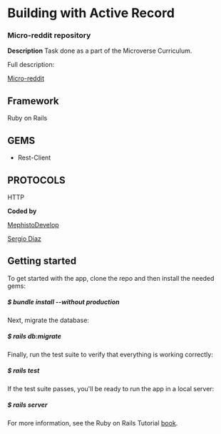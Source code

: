 # Building with Active Record

### Micro-reddit repository

**Description** 
Task done as a part of the Microverse Curriculum.

Full description:

[Micro-reddit](https://www.theodinproject.com/courses/ruby-on-rails/lessons/building-with-active-record-ruby-on-rails)


## Framework

Ruby on Rails

## GEMS

* Rest-Client

## PROTOCOLS
HTTP

**Coded by**

[MephistoDevelop](https://www.github.com/mephistodevelop)

[Sergio Diaz](https://www.github.com/serdg0)

## Getting started
To get started with the app, clone the repo and then install the needed gems:

##### $ bundle install --without production

Next, migrate the database:

##### $ rails db:migrate

Finally, run the test suite to verify that everything is working correctly:

##### $ rails test

If the test suite passes, you'll be ready to run the app in a local server:

##### $ rails server

For more information, see the Ruby on Rails Tutorial [book](https://www.railstutorial.org/book/).

